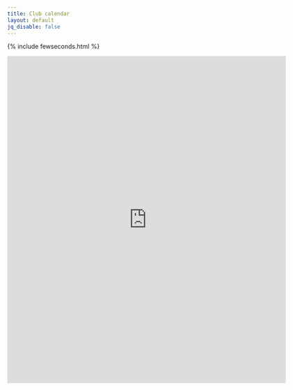 ```yaml
---
title: Club calendar
layout: default
jq_disable: false
---
```

{% include fewseconds.html %}

<iframe width="640" height="750" frameborder="0" scrolling="no" src="https://onedrive.live.com/embed?resid=8EB2B688CF6DF930%21153&authkey=%21APX6WIhD-VHO4Ac&em=2&wdAllowInteractivity=False&Item='Sheet1'!A1%3AO117&wdHideGridlines=True&wdDownloadButton=True&wdInConfigurator=True"></iframe>

<!-- comment out previous Excel embed which doesn't seem to work any more

<div id="myExcelDiv" style="width: 640px; height: 750px"></div>
<script type="text/javascript" src="https://r.office.microsoft.com/r/rlidExcelWLJS?v=1&kip=1"></script>
<script type="text/javascript">
	/*
	 * This code uses the Microsoft Office Excel Javascript object model to programmatically insert the
	 * Excel Web App into a div with id=myExcelDiv. The full API is documented at
	 * https://msdn.microsoft.com/en-GB/library/hh315812.aspx. There you can find out how to programmatically get
	 * values from your Excel file and how to use the rest of the object model. 
	 */

	// Use this file token to reference Calendar1718-jp.xlsx in Excel's APIs
	var fileToken = "SD8EB2B688CF6DF930!136/-8164262475757389520/t=0&s=0&v=!ACv-r5NcGUiUnHI";

	// run the Excel load handler on page load
	if (window.attachEvent) {
		window.attachEvent("onload", loadEwaOnPageLoad);
	} else {
		window.addEventListener("DOMContentLoaded", loadEwaOnPageLoad, false);
	}

	function loadEwaOnPageLoad() {
		var props = {
			item: "'Sheet1'!A1:O117",
			/* item: "'Sheet1'", */
			uiOptions: {
				showGridlines: false,
				showParametersTaskPane: false
			},
			interactivityOptions: {
				allowTypingAndFormulaEntry: false,
				allowParameterModification: false,
				allowSorting: false,
				allowFiltering: false,
				allowPivotTableInteractivity: false
			}
		};

		Ewa.EwaControl.loadEwaAsync(fileToken, "myExcelDiv", props, onEwaLoaded);
	}

	function onEwaLoaded(result) {
		/*
		 * Add code here to interact with the embedded Excel web app.
		 * Find out more at https://msdn.microsoft.com/en-GB/library/hh315812.aspx.
		 */
	}
</script>
//-->

<!-- Comment out old calendar code for now
{% include calendar.html json="'/assets/calendar2015.json'" %}

[Master calendar (PDF)](/assets/calendar2016.pdf)
//-->


